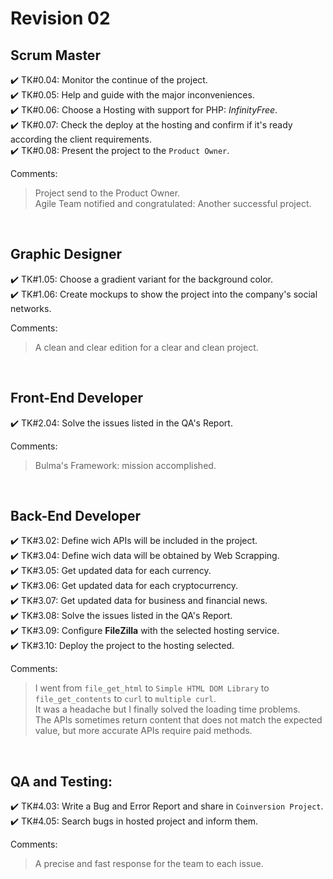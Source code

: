 
# Revision 02

## Scrum Master

✔️ TK#0.04: Monitor the continue of the project. \
✔️ TK#0.05: Help and guide with the major inconveniences. \
✔️ TK#0.06: Choose a Hosting with support for PHP: *InfinityFree*. \
✔️ TK#0.07: Check the deploy at the hosting and confirm if it's ready according the client requirements. \
✔️ TK#0.08: Present the project to the `Product Owner`.

Comments:
> Project send to the Product Owner. \
> Agile Team notified and congratulated: Another successful project.

<br>

## Graphic Designer

✔️ TK#1.05: Choose a gradient variant for the background color. \
✔️ TK#1.06: Create mockups to show the project into the company's social networks.

Comments:
> A clean and clear edition for a clear and clean project.

<br>

## Front-End Developer

✔️ TK#2.04: Solve the issues listed in the QA's Report.

Comments:
> Bulma's Framework: mission accomplished.

<br>

## Back-End Developer

✔️ TK#3.02: Define wich APIs will be included in the project. \
✔️ TK#3.04: Define wich data will be obtained by Web Scrapping. \
✔️ TK#3.05: Get updated data for each currency. \
✔️ TK#3.06: Get updated data for each cryptocurrency. \
✔️ TK#3.07: Get updated data for business and financial news. \
✔️ TK#3.08: Solve the issues listed in the QA's Report. \
✔️ TK#3.09: Configure **FileZilla** with the selected hosting service. \
✔️ TK#3.10: Deploy the project to the hosting selected.

Comments:
> I went from `file_get_html` to `Simple HTML DOM Library` to `file_get_contents` to `curl` to `multiple curl`. \
> It was a headache but I finally solved the loading time problems. \
> The APIs sometimes return content that does not match the expected value, but more accurate APIs require paid methods.

<br>

## QA and Testing:

✔️ TK#4.03: Write a Bug and Error Report and share in `Coinversion Project`. \
✔️ TK#4.05: Search bugs in hosted project and inform them.

Comments:
> A precise and fast response for the team to each issue.

